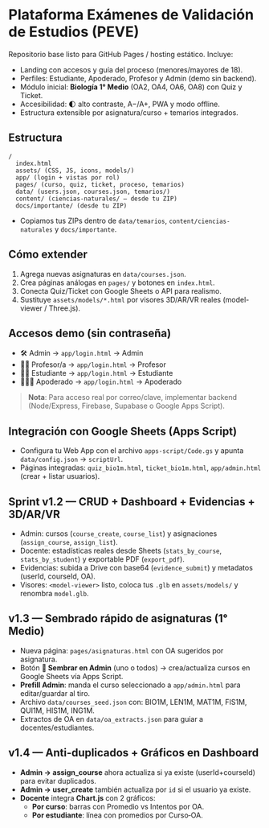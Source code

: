 # Plataforma Exámenes de Validación de Estudios (PEVE)

Repositorio base listo para GitHub Pages / hosting estático. Incluye:

- Landing con accesos y guía del proceso (menores/mayores de 18).
- Perfiles: Estudiante, Apoderado, Profesor y Admin (demo sin backend).
- Módulo inicial: **Biología 1° Medio** (OA2, OA4, OA6, OA8) con Quiz y Ticket.
- Accesibilidad: 🌓 alto contraste, A−/A+, PWA y modo offline.
- Estructura extensible por asignatura/curso + temarios integrados.

## Estructura
```
/
  index.html
  assets/ (CSS, JS, icons, models/)
  app/ (login + vistas por rol)
  pages/ (curso, quiz, ticket, proceso, temarios)
  data/ (users.json, courses.json, temarios/)
  content/ (ciencias-naturales/ — desde tu ZIP)
  docs/importante/ (desde tu ZIP)
```
- Copiamos tus ZIPs dentro de `data/temarios`, `content/ciencias-naturales` y `docs/importante`.

## Cómo extender
1. Agrega nuevas asignaturas en `data/courses.json`.
2. Crea páginas análogas en `pages/` y botones en `index.html`.
3. Conecta Quiz/Ticket con Google Sheets o API para realismo.
4. Sustituye `assets/models/*.html` por visores 3D/AR/VR reales (model-viewer / Three.js).

## Accesos demo (sin contraseña)
- 🛠️ Admin → `app/login.html` → Admin
- 👩‍🏫 Profesor/a → `app/login.html` → Profesor
- 👩‍🎓 Estudiante → `app/login.html` → Estudiante
- 👨‍👩‍👧 Apoderado → `app/login.html` → Apoderado

> **Nota**: Para acceso real por correo/clave, implementar backend (Node/Express, Firebase, Supabase o Google Apps Script).


## Integración con Google Sheets (Apps Script)
- Configura tu Web App con el archivo `apps-script/Code.gs` y apunta `data/config.json` → `scriptUrl`.
- Páginas integradas: `quiz_bio1m.html`, `ticket_bio1m.html`, `app/admin.html` (crear + listar usuarios).


## Sprint v1.2 — CRUD + Dashboard + Evidencias + 3D/AR/VR
- Admin: cursos (`course_create`, `course_list`) y asignaciones (`assign_course`, `assign_list`).
- Docente: estadísticas reales desde Sheets (`stats_by_course`, `stats_by_student`) y exportable PDF (`export_pdf`).
- Evidencias: subida a Drive con base64 (`evidence_submit`) y metadatos (userId, courseId, OA).
- Visores: `<model-viewer>` listo, coloca tus `.glb` en `assets/models/` y renombra `model.glb`.


## v1.3 — Sembrado rápido de asignaturas (1° Medio)
- Nueva página: `pages/asignaturas.html` con OA sugeridos por asignatura.
- Botón **🌱 Sembrar en Admin** (uno o todos) → crea/actualiza cursos en Google Sheets vía Apps Script.
- **Prefill Admin**: manda el curso seleccionado a `app/admin.html` para editar/guardar al tiro.
- Archivo `data/courses_seed.json` con: BIO1M, LEN1M, MAT1M, FIS1M, QUI1M, HIS1M, ING1M.
- Extractos de OA en `data/oa_extracts.json` para guiar a docentes/estudiantes.


## v1.4 — Anti-duplicados + Gráficos en Dashboard
- **Admin → assign_course** ahora actualiza si ya existe (userId+courseId) para evitar duplicados.
- **Admin → user_create** también actualiza por `id` si el usuario ya existe.
- **Docente** integra **Chart.js** con 2 gráficos:
  - **Por curso**: barras con Promedio vs Intentos por OA.
  - **Por estudiante**: línea con promedios por Curso‑OA.
